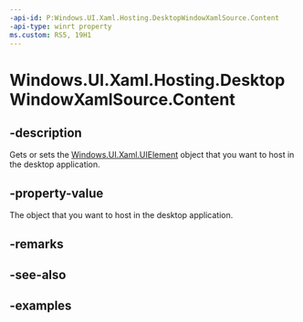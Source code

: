 ```yaml
---
-api-id: P:Windows.UI.Xaml.Hosting.DesktopWindowXamlSource.Content
-api-type: winrt property
ms.custom: RS5, 19H1
---
```


<!-- Property syntax.
public UIElement Content { get;  set; }
-->

# Windows.UI.Xaml.Hosting.DesktopWindowXamlSource.Content

## -description
Gets or sets the [Windows.UI.Xaml.UIElement](../windows.ui.xaml/uielement.md) object that you want to host in the desktop application.


## -property-value
The object that you want to host in the desktop application.

## -remarks

## -see-also

## -examples
